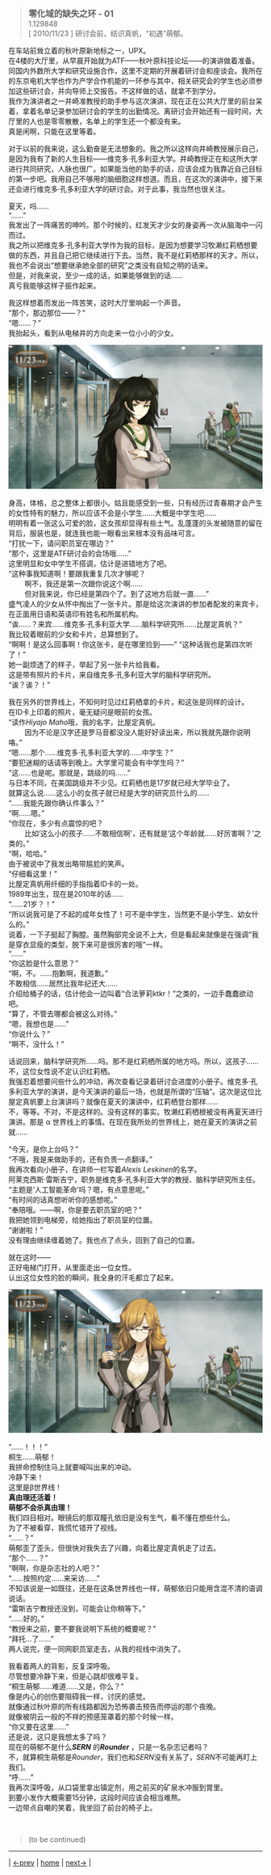 > <big> **零化域的缺失之环 - 01** </big>  
> 1.129848  
> [ 2010/11/23 ] 研讨会前，结识真帆，“初遇”萌郁。

在车站前耸立着的秋叶原新地标之一，UPX。  
在4楼的大厅里，从早晨开始就为ATF——秋叶原科技论坛——的演讲做着准备。  
同国内外数所大学和研究设施合作，这里不定期的开展着研讨会和座谈会。我所在的东京电机大学也作为产学合作机能的一环参与其中，相关研究会的学生也必须参加这些研讨会，并向导师上交报告。不这样做的话，就拿不到学分。  
我作为演讲者之一井崎准教授的助手参与这次演讲，现在正在公共大厅里的前台呆着，拿着名单记录参加研讨会的学生的出勤情况。离研讨会开始还有一段时间，大厅里的人也是零零散散，名单上的学生还一个都没有来。  
真是闲啊，只能在这里等着。  

对于以前的我来说，这么勤奋是无法想象的。我之所以这样向井崎教授展示自己，是因为我有了新的人生目标——维克多·孔多利亚大学。井崎教授正在和这所大学进行共同研究，人脉也很广。如果能当他的助手的话，应该会成为我靠近自己目标的第一步吧。我用自己不够用的脑细胞这样想道。而且，在这次的演讲中，接下来还会进行维克多·孔多利亚大学的研讨会。对于此事，我当然也很关注。  

夏天，吗……  
“……”  
我发出了一阵痛苦的呻吟。那个时候的，红发天才少女的身姿再一次从脑海中一闪而过。  
我之所以把维克多·孔多利亚大学作为我的目标，是因为想要学习牧濑红莉栖想要做的东西，并且自己把它继续进行下去。当然，我不是红莉栖那样的天才。所以，我也不会说出“想要继承她全部的研究”之类没有自知之明的话来。  
但是，对我来说，至少一成的话，如果能够做到的话……  
真亏我能够这样子振作起来。  

我这样想着而发出一阵苦笑，这时大厅里响起一个声音。  
“那个，那边那位——？”  
“嗯……？”  
我抬起头，看到从电梯井的方向走来一位小小的少女。  

![](../pics/003.png)

身高，体格，总之整体上都很小。姑且能感受到一些，只有经历过青春期才会产生的女性特有的魅力，所以应该不会是小学生……大概是中学生吧……  
明明有着一张这么可爱的脸，这女孩却显得有些土气。乱蓬蓬的头发被随意的留在背后，服装也是，就连我也能一眼看出来根本没有品味可言。  
“打扰一下，请问职员室在哪边？”  
“那个，这里是ATF研讨会的会场哦……”  
这里明显和女中学生不搭调，估计是进错地方了吧。  
“这种事我知道啊！要跟我重复几次才够呢？  
&emsp;&emsp; 啊不，我还是第一次跟你说这个啊……  
&emsp;&emsp; 但对我来说，你已经是第四个了。到了这地方后就一直……”  
盛气凌人的少女从怀中掏出了一张卡片。那是给这次演讲的参加者配发的来宾卡，在正面用日语和英语印有姓名和所属机构。  
“诶……？来宾……维克多·孔多利亚大学……脑科学研究所……比屋定真帆？”  
我比较着眼前的少女和卡片，总算想到了。  
“啊啊！是这么回事啊！你这张卡，是在哪里捡到——”
“这种话我也是第四次听了！”  
她一副烦透了的样子，举起了另一张卡片给我看。  
这是带有照片的卡片，来自维克多·孔多利亚大学的脑科学研究所。  
“诶？诶？！”  

我在另外的世界线上，不知何时见过红莉栖拿的卡片，和这张是同样的设计。  
在ID卡上印着的照片，毫无疑问是眼前的女孩。  
“读作*Hiyajo Maho*哦，我的名字，比屋定真帆。  
&emsp;&emsp; 因为不论是汉字还是罗马音都没没人能好好读出来，所以我就先跟你说明咯。”  
“嗯……那个……维克多·孔多利亚大学的……中学生？”  
“要犯迷糊的话请等到晚上。大学里可能会有中学生吗？”  
“这……也是呢。那就是，跳级的吗……”  
与日本不同，在美国跳级并不少见。红莉栖也是17岁就已经大学毕业了。  
就算这么说……这么小的女孩子就已经是大学的研究员什么的……  
“……我能先跟你确认件事么？”  
“啊……嗯。”  
“你现在，多少有点震惊的吧？  
&emsp;&emsp; 比如‘这么小的孩子……不敢相信啊’，还有就是‘这个年龄就……好厉害啊？’之类的。”  
“啊，哈哈。”  
由于被说中了我发出略带尴尬的笑声。  
“仔细看这里！”  
比屋定真帆用纤细的手指指着ID卡的一处。  
1989年出生，现在是2010年的话……  
“……21岁？！”  
“所以说我可是了不起的成年女性了！可不是中学生，当然更不是小学生、幼女什么的。”  
说着，一下子挺起了胸膛。虽然胸部完全说不上大，但是看起来就像是在强调“我是穿衣显瘦的类型，脱下来可是很厉害的哦”一样。  
“……”  
“你这脸是什么意思？”  
“啊，不。……抱歉啊，我道歉。”  
不敢相信……居然比我年纪还大……  
介绍给桶子的话，估计他会一边叫着“合法萝莉ktkr！”之类的，一边手蠢蠢欲动吧。  
“算了，不管去哪都会被这么对待。”  
“嗯，我想也是……”  
“你说什么？”  
“啊不，没什么！”  

话说回来，脑科学研究所……吗。那不是红莉栖所属的地方吗。所以，这孩子……不，这位女性说不定认识红莉栖。  
我强忍着想要问些什么的冲动，再次查看记录着研讨会进度的小册子。维克多·孔多利亚大学的演讲，是今天演讲的最后一场，也就是所谓的“压轴”。这次是这位比屋定真帆要上台演讲吗？就像在夏天的演讲中，红莉栖登台那样……  
不，等等。不对，不是这样的。没有这样的事实。牧濑红莉栖根被没有再夏天进行演讲。那是 α 世界线上的事情。在现在我所处的世界线上，她在夏天的演讲之前就……  

“今天，是你上台吗？”  
“不哦，我是来做助手的，还有负责一点翻译。”  
我再次看向小册子，在讲师一栏写着*Alexis Leskinen*的名字。  
阿莱克西斯·雷斯吉宁，职务是维克多·孔多利亚大学的教授、脑科学研究所主任。  
“主题是‘人工智能革命’吗？嗯，有点意思呢。”  
“有时间的话真想听听你的感想呢。”  
“奉陪哦。——啊，你是要去职员室的吧？”  
我把她领到电梯旁，给她指出了职员室的位置。  
“谢谢啦！”  
没有理由继续缠着她了。我也点了点头，回到了自己的位置。  

就在这时——  
正好电梯门打开，从里面走出一位女性。  
认出这位女性的脸的瞬间，我全身的汗毛都立了起来。

![](../pics/004.png)

“……！！！”  
桐生……萌郁！  
我拼命控制住马上就要喊叫出来的冲动。  
冷静下来！  
这里是β世界线！  
**真由理还活着！**  
**萌郁不会杀真由理！**  
我们四目相对。眼镜后的那双瞳孔依旧是没有生气，看不懂在想些什么。  
为了不被看穿，我慌忙错开了视线。  
“……？”  
萌郁歪了歪头，但很快对我失去了兴趣，向着比屋定真帆走了过去。  
“那个……？”  
“啊啊，你是杂志社的人吧？”  
“……按照约定……来采访……”  
不知该说是一如既往，还是在这条世界线也一样，萌郁依旧只能用含混不清的语调说话。  
“雷斯吉宁教授还没到，可能会让你稍等下。”  
“……好的。”  
“教授来之前，要不要我说明下系统的概要呢？”  
“拜托…了……”  
两人说完，便一同网职员室走去，从我的视线中消失了。  

我看着两人的背影，反复深呼吸。  
尽管想要冷静下来，但是心跳却很难平复。  
“桐生萌郁……难道……又是，你么？”  
像是内心的创伤要阻碍我一样，讨厌的感觉。  
就像通过秋叶原的所有线路都因为恐怖袭击预告而停运的那个夜晚。  
就像被阴云一般的不祥的预感笼罩着的那个时候一样。  
“你又要在这里……”  
还是说，这只是我想太多了吗？  
现在的萌郁不是什么***SERN*** 的***Rounder*** ，只是一名杂志记者吗？  
不，就算桐生萌郁是*Rounder*，我们也和*SERN*没有关系了，*SERN*不可能再盯上我们。  
“呼……”  
我再次深呼吸，从口袋里拿出镇定剂，用之前买的矿泉水冲服到胃里。  
到要小发作大概需要15分钟，这段时间应该会相当难熬。  
一边带点自嘲的笑着，我坐回了前台的椅子上。


<br/>  

> (to be continued)
---

| [←prev](./000) | [home](../../) | [next→](./002) |  
